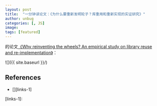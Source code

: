 ```yaml
---
layout: post
title:  "一分钟读论文：《为什么要重新发明轮子？库重用和重新实现的实证研究》"
author: unbug
categories: [, JS]
image: 
tags: [featured]
---
```

的论文[《Why reinventing the wheels? An empirical study on library reuse and re-implementation》][paper1-url]：

![]({{ site.baseurl }}/)

<!--
<p><iframe style="width:100%;" height="315" src="https://arxiv.org/pdf/2112.10165.pdf" frameborder="0" allowfullscreen></iframe></p>


|                                       |                                       |
|:-------------------------------------:|:-------------------------------------:|
|![img1]({{ site.baseurl }}/)| ![img2]({{ site.baseurl }}/) |
-->


## References
- [][links-1]


[paper1-url]: https://ink.library.smu.edu.sg/cgi/viewcontent.cgi?article=5503&context=sis_research
[links-1]: 